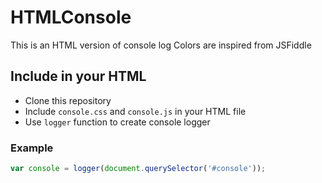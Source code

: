 # HTMLConsole
This is an HTML version of console log
Colors are inspired from JSFiddle

## Include in your HTML

* Clone this repository
* Include `console.css` and `console.js` in your HTML file
* Use `logger` function to create console logger

### Example

```javascript
var console = logger(document.querySelector('#console'));
```